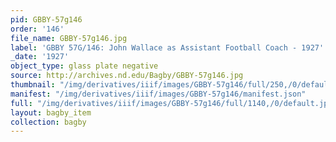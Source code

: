 ```yaml
---
pid: GBBY-57g146
order: '146'
file_name: GBBY-57g146.jpg
label: 'GBBY 57G/146: John Wallace as Assistant Football Coach - 1927'
_date: '1927'
object_type: glass plate negative
source: http://archives.nd.edu/Bagby/GBBY-57g146.jpg
thumbnail: "/img/derivatives/iiif/images/GBBY-57g146/full/250,/0/default.jpg"
manifest: "/img/derivatives/iiif/images/GBBY-57g146/manifest.json"
full: "/img/derivatives/iiif/images/GBBY-57g146/full/1140,/0/default.jpg"
layout: bagby_item
collection: bagby
---
```

